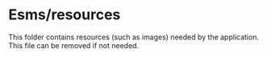 # Esms/resources

This folder contains resources (such as images) needed by the application. This file can
be removed if not needed.
